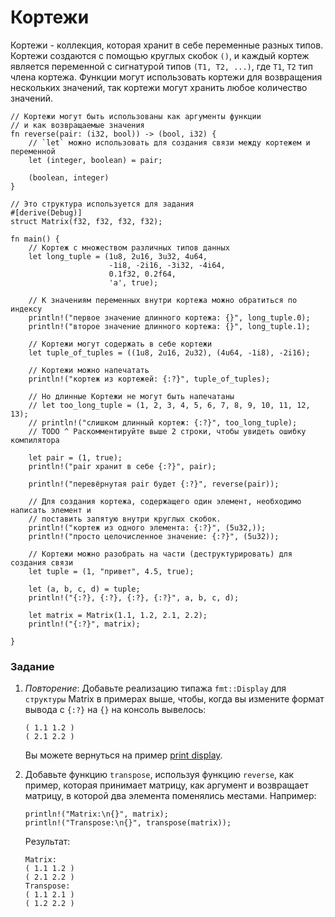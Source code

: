# Кортежи

Кортежи - коллекция, которая хранит в себе переменные разных типов. Кортежи
создаются с помощью круглых скобок `()`, и каждый кортеж является переменной
с сигнатурой типов `(T1, T2, ...)`, где `T1`, `T2` тип члена кортежа.
Функции могут использовать кортежи для возвращения нескольких значений,
так кортежи могут хранить любое количество значений.

```rust,editable
// Кортежи могут быть использованы как аргументы функции
// и как возвращаемые значения
fn reverse(pair: (i32, bool)) -> (bool, i32) {
    // `let` можно использовать для создания связи между кортежем и переменной
    let (integer, boolean) = pair;

    (boolean, integer)
}

// Это структура используется для задания
#[derive(Debug)]
struct Matrix(f32, f32, f32, f32);

fn main() {
    // Кортеж с множеством различных типов данных
    let long_tuple = (1u8, 2u16, 3u32, 4u64,
                      -1i8, -2i16, -3i32, -4i64,
                      0.1f32, 0.2f64,
                      'a', true);

    // К значениям переменных внутри кортежа можно обратиться по индексу
    println!("первое значение длинного кортежа: {}", long_tuple.0);
    println!("второе значение длинного кортежа: {}", long_tuple.1);

    // Кортежи могут содержать в себе кортежи
    let tuple_of_tuples = ((1u8, 2u16, 2u32), (4u64, -1i8), -2i16);

    // Кортежи можно напечатать
    println!("кортеж из кортежей: {:?}", tuple_of_tuples);
    
    // Но длинные Кортежи не могут быть напечатаны
    // let too_long_tuple = (1, 2, 3, 4, 5, 6, 7, 8, 9, 10, 11, 12, 13);
    // println!("слишком длинный кортеж: {:?}", too_long_tuple);
    // TODO ^ Раскомментируйте выше 2 строки, чтобы увидеть ошибку компилятора

    let pair = (1, true);
    println!("pair хранит в себе {:?}", pair);

    println!("перевёрнутая pair будет {:?}", reverse(pair));

    // Для создания кортежа, содержащего один элемент, необходимо написать элемент и
    // поставить запятую внутри круглых скобок.
    println!("кортеж из одного элемента: {:?}", (5u32,));
    println!("просто целочисленное значение: {:?}", (5u32));

    // Кортежи можно разобрать на части (деструктурировать) для создания связи
    let tuple = (1, "привет", 4.5, true);

    let (a, b, c, d) = tuple;
    println!("{:?}, {:?}, {:?}, {:?}", a, b, c, d);

    let matrix = Matrix(1.1, 1.2, 2.1, 2.2);
    println!("{:?}", matrix);

}
```

### Задание

 1. *Повторение*: Добавьте реализацию типажа `fmt::Display` для `структуры`
    Matrix в примерах выше,
    чтобы, когда вы измените формат вывода с `{:?}` на `{}`
    на консоль вывелось:

    ```text
    ( 1.1 1.2 )
    ( 2.1 2.2 )
    ```

    Вы можете вернуться на пример [print display][print_display].
 2. Добавьте функцию `transpose`, используя функцию `reverse`, как пример, которая принимает
    матрицу, как аргумент и возвращает матрицу, в которой два элемента поменялись местами.
    Например:

    ```rust,ignore
    println!("Matrix:\n{}", matrix);
    println!("Transpose:\n{}", transpose(matrix));
    ```

    Результат:

    ```text
    Matrix:
    ( 1.1 1.2 )
    ( 2.1 2.2 )
    Transpose:
    ( 1.1 2.1 )
    ( 1.2 2.2 )
    ```

[print_display]: hello/print/print_display.html
